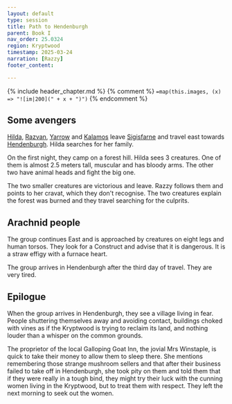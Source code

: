 ```yaml
---
layout: default
type: session
title: Path to Hendenburgh 
parent: Book I
nav_order: 25.0324
region: Kryptwood 
timestamp: 2025-03-24
narration: [Razzy]
footer_content: 

---
```


{% include header_chapter.md %}
{% comment %}
`=map(this.images, (x) => "![im|200](" + x + ")")`
{% endcomment %}

## Some avengers

[Hilda](unsettled/directory/Sigisfarne/Hilda.md), [Razvan](unsettled/directory/Sigisfarne/Razvan.md), [Yarrow](unsettled/directory/Sigisfarne/Yarrow.md) and [Kalamos](unsettled/directory/Sigisfarne/Kalamos.md) leave [Sigisfarne](unsettled/directory/Sigisfarne/index.md) and travel east towards [Hendenburgh](unsettled/directory/Hendenburgh/index.md).
Hilda searches for her family.

On the first night, they camp on a forest hill.
Hilda sees 3 creatures.
One of them is almost 2.5 meters tall, muscular and has bloody arms.
The other two have animal heads and fight the big one.

The two smaller creatures are victorious and leave.
Razzy follows them and points to her cravat, which they don't recognise.
The two creatures explain the forest was burned and they travel searching for the culprits.

## Arachnid people

The group continues East and is approached by creatures on eight legs and human torsos.
They look for a Construct and advise that it is dangerous.
It is a straw effigy with a furnace heart.

The group arrives in Hendenburgh after the third day of travel.
They are very tired.

## Epilogue 

When the group arrives in Hendenburgh, they see a village living in fear.
People shuttering themselves away and avoiding contact, buildings choked with vines as if the Kryptwood is trying to reclaim its land, and nothing louder than a whisper on the common grounds.

The proprietor of the local Galloping Goat Inn, the jovial Mrs Winstaple, is quick to take their money to allow them to sleep there.
She mentions remembering those strange mushroom sellers and that after their business failed to take off in Hendenburgh, she took pity on them and told them that if they were really in a tough bind, they might try their luck with the cunning women living in the Kryptwood, but to treat them with respect.
They left the next morning to seek out the women.